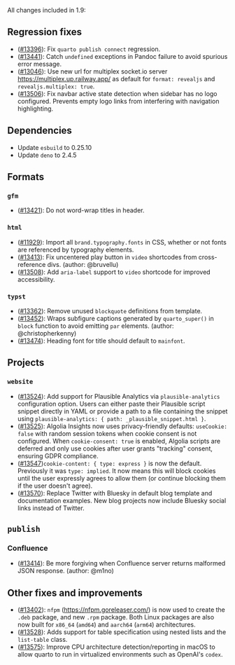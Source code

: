 All changes included in 1.9:

## Regression fixes

- ([#13396](https://github.com/quarto-dev/quarto-cli/issues/13396)): Fix `quarto publish connect` regression.
- ([#13441](https://github.com/quarto-dev/quarto-cli/pull/13441)): Catch `undefined` exceptions in Pandoc failure to avoid spurious error message.
- ([#13046](https://github.com/quarto-dev/quarto-cli/issues/13046)): Use new url for multiplex socket.io server <https://multiplex.up.railway.app/> as default for `format: revealjs` and `revealjs.multiplex: true`.
- ([#13506](https://github.com/quarto-dev/quarto-cli/issues/13506)): Fix navbar active state detection when sidebar has no logo configured. Prevents empty logo links from interfering with navigation highlighting.

## Dependencies

- Update `esbuild` to 0.25.10
- Update `deno` to 2.4.5

## Formats

### `gfm`

- ([#13421](https://github.com/quarto-dev/quarto-cli/issues/13421)): Do not word-wrap titles in header.

### `html`

- ([#11929](https://github.com/quarto-dev/quarto-cli/issues/11929)): Import all `brand.typography.fonts` in CSS, whether or not fonts are referenced by typography elements.
- ([#13413](https://github.com/quarto-dev/quarto-cli/issues/13413)): Fix uncentered play button in `video` shortcodes from cross-reference divs. (author: @bruvellu)
- ([#13508](https://github.com/quarto-dev/quarto-cli/issues/13508)): Add `aria-label` support to `video` shortcode for improved accessibility.

### `typst`

- ([#13362](https://github.com/quarto-dev/quarto-cli/issues/13362)): Remove unused `blockquote` definitions from template.
- ([#13452](https://github.com/quarto-dev/quarto-cli/issues/13452)): Wraps subfigure captions generated by `quarto_super()` in `block` function to avoid emitting `par` elements. (author: @christopherkenny)
- ([#13474](https://github.com/quarto-dev/quarto-cli/issues/13474)): Heading font for title should default to `mainfont`.

## Projects

### `website`

- ([#13524](https://github.com/quarto-dev/quarto-cli/issues/13524)): Add support for Plausible Analytics via `plausible-analytics` configuration option. Users can either paste their Plausible script snippet directly in YAML or provide a path to a file containing the snippet using `plausible-analytics: { path: _plausible_snippet.html }`.
- ([#13525](https://github.com/quarto-dev/quarto-cli/issues/13525)): Algolia Insights now uses privacy-friendly defaults: `useCookie: false` with random session tokens when cookie consent is not configured. When `cookie-consent: true` is enabled, Algolia scripts are deferred and only use cookies after user grants "tracking" consent, ensuring GDPR compliance.
- ([#13547](https://github.com/quarto-dev/quarto-cli/issues/13547))`cookie-content: { type: express }` is now the default. Previously it was `type: implied`. It now means this will block cookies until the user expressly agrees to allow them (or continue blocking them if the user doesn't agree).
- ([#13570](https://github.com/quarto-dev/quarto-cli/pull/13570)): Replace Twitter with Bluesky in default blog template and documentation examples. New blog projects now include Bluesky social links instead of Twitter.

## `publish`

### Confluence

- ([#13414](https://github.com/quarto-dev/quarto-cli/issues/13414)): Be more forgiving when Confluence server returns malformed JSON response. (author: @m1no)

## Other fixes and improvements

- ([#13402](https://github.com/quarto-dev/quarto-cli/issues/13402)): `nfpm` (<https://nfpm.goreleaser.com/>) is now used to create the `.deb` package, and new `.rpm` package. Both Linux packages are also now built for `x86_64` (`amd64`) and `aarch64` (`arm64`) architectures.
- ([#13528](https://github.com/quarto-dev/quarto-cli/pull/13528)): Adds support for table specification using nested lists and the `list-table` class.
- ([#13575](https://github.com/quarto-dev/quarto-cli/pull/13575)): Improve CPU architecture detection/reporting in macOS to allow quarto to run in virtualized environments such as OpenAI's `codex`.
